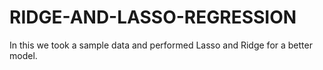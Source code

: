 # RIDGE-AND-LASSO-REGRESSION
In this we took a sample data and performed Lasso and Ridge for a better model.
